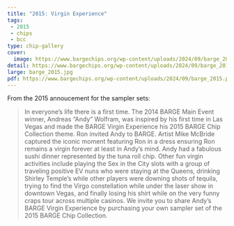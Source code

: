 ```yaml
---
title: "2015: Virgin Experience"
tags:
 - 2015
 - chips
 - bcc
type: chip-gallery
cover:
  image: https://www.bargechips.org/wp-content/uploads/2024/09/barge_2015_details.png
detail: https://www.bargechips.org/wp-content/uploads/2024/09/barge_2015_details.png
large: barge_2015.jpg
pdf: https://www.bargechips.org/wp-content/uploads/2024/09/barge_2015.pdf
---
```

		
From the 2015 annoucement for the sampler sets:

> In everyone’s life there is a first time. The 2014 BARGE Main Event winner,
> Andreas &#8220;Andy&#8221; Wolfram, was inspired by his first time in Las
> Vegas and made the BARGE Virgin Experience his 2015 BARGE Chip Collection
> theme. Ron invited Andy to BARGE. Artist Mike McBride captured the iconic
> moment featuring Ron in a dress ensuring Ron remains a virgin forever at
> least in Andy’s mind. Andy had a fabulous sushi dinner represented by the
> tuna roll chip. Other fun virgin activities include playing the Sex in the
> City slots with a group of traveling positive EV nuns who were staying at the
> Queens, drinking Shirley Temple’s while other players were downing shots of
> tequila, trying to find the Virgo constellation while under the laser show in
> downtown Vegas, and finally losing his shirt while on the very funny craps
> tour across multiple casinos. We invite you to share Andy’s BARGE Virgin
> Experience by purchasing your own sampler set of the 2015 BARGE Chip
> Collection.
